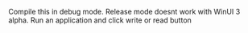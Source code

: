 Compile this in debug mode. Release mode doesnt work with WinUI 3 alpha. Run an application and click write or read button
